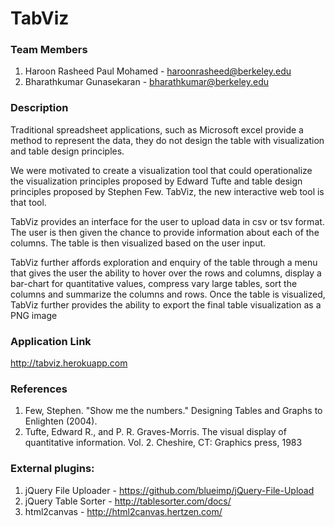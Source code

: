 TabViz
======

### Team Members
1. Haroon Rasheed Paul Mohamed - haroonrasheed@berkeley.edu
1. Bharathkumar Gunasekaran - bharathkumar@berkeley.edu

### Description
Traditional spreadsheet applications, such as Microsoft excel provide a method to represent the data, they do not design the table with visualization and table design principles.

We were motivated to create a visualization tool that could operationalize the visualization principles proposed by Edward Tufte and table design principles proposed by Stephen Few. TabViz, the new interactive web tool is that tool.

TabViz provides an interface for the user to upload data in csv or tsv format. The user is then given the chance to provide information about each of the columns. The table is then visualized based on the user input.

TabViz further affords exploration and enquiry of the table through a menu that gives the user the ability to hover over the rows and columns, display a bar-chart for quantitative values, compress vary large tables, sort the columns and summarize the columns and rows. Once the table is visualized, TabViz further provides the ability to export the final table visualization as a PNG image

### Application Link
http://tabviz.herokuapp.com

### References
1. Few, Stephen. "Show me the numbers." Designing Tables and Graphs to Enlighten (2004).
1. Tufte, Edward R., and P. R. Graves-Morris. The visual display of quantitative information. Vol. 2. Cheshire, CT: Graphics press, 1983

### External plugins:
1. jQuery File Uploader - https://github.com/blueimp/jQuery-File-Upload
1. jQuery Table Sorter - http://tablesorter.com/docs/
1. html2canvas - http://html2canvas.hertzen.com/